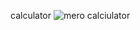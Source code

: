 calculator 
![mero calciulator](https://user-images.githubusercontent.com/78842522/115868220-d526c880-a45b-11eb-988f-80ef6cddc61c.PNG)

